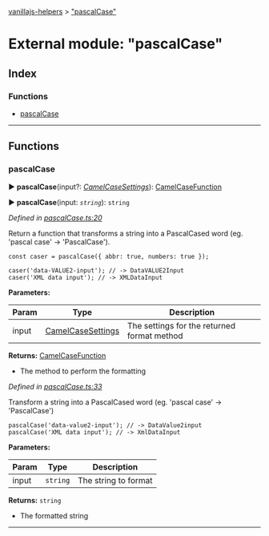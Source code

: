[vanillajs-helpers](../README.md) > ["pascalCase"](../modules/_pascalcase_.md)



# External module: "pascalCase"

## Index

### Functions

* [pascalCase](_pascalcase_.md#pascalcase)



---
## Functions
<a id="pascalcase"></a>

###  pascalCase

► **pascalCase**(input?: *[CamelCaseSettings](../interfaces/_camelcase_.camelcasesettings.md)*): [CamelCaseFunction](_camelcase_.md#camelcasefunction)

► **pascalCase**(input: *`string`*): `string`



*Defined in [pascalCase.ts:20](https://github.com/Tokimon/vanillajs-helpers/blob/97e473e/pascalCase.ts#L20)*



Return a function that transforms a string into a PascalCased word (eg. 'pascal case' -> 'PascalCase').

    const caser = pascalCase({ abbr: true, numbers: true });
    
    caser('data-VALUE2-input'); // -> DataVALUE2Input
    caser('XML data input'); // -> XMLDataInput


**Parameters:**

| Param | Type | Description |
| ------ | ------ | ------ |
| input | [CamelCaseSettings](../interfaces/_camelcase_.camelcasesettings.md)   |  The settings for the returned format method |





**Returns:** [CamelCaseFunction](_camelcase_.md#camelcasefunction)
- The method to perform the formatting




*Defined in [pascalCase.ts:33](https://github.com/Tokimon/vanillajs-helpers/blob/97e473e/pascalCase.ts#L33)*



Transform a string into a PascalCased word (eg. 'pascal case' -> 'PascalCase')

    pascalCase('data-value2-input'); // -> DataValue2input
    pascalCase('XML data input'); // -> XmlDataInput


**Parameters:**

| Param | Type | Description |
| ------ | ------ | ------ |
| input | `string`   |  The string to format |





**Returns:** `string`
- The formatted string






___


